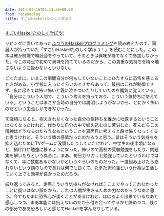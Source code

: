 ```yaml
---
date: 2014-09-16T02:13:36+09:00
from: hatenablog
title: すごいHaskellたのしく学ぼう
---
```

[すごいHaskellたのしく学ぼう!](https://www.amazon.co.jp/dp/4274068854)

リビングに置いてあった[ふつうのHaskellプログラミング](https://www.amazon.co.jp/dp/4797336021)を読み終えたので、同居人が持っていた「すごいHaskellたのしく学ぼう！」を読むことにした。この本は確か前職で輪読会をやっていて、そのときは興味が持てなくて参加しなかった。今この時点で初めて興味を持てているのだから、この貴重な気持ちを精々壊さないように扱わないといけない。

ごくたまに、いまこの瞬間自分が何もしていないことにひたすらに恐怖を感じるときがある。小学校に入ったぐらいのときからあって、最初はこれが制御できず、夜に起きては怖い怖いと親に泣きついたりしていたのを朧気に覚えている。「自分はこういう人間で、こういう考えを持っており、こういう気持ちに怯えている」ということはまさか当時の自分では説明しようがないから、とにかく怖いのだという主張しかできなかった。

10歳頃になると、抱えきれなくなった自分の気持ちを誰かに吐露するということはなくなったけれど、代わりに自分の中で抑え込むのに苦労した。死んだらこの精神はどうなるのだろうなあということを真面目に考えると段々怖くなってくると思うけれど、そういう類の感情だったのだろうと思う。昔はそういう気持ちを抑え込むためにTVゲームに没頭したりしていたけれど、中学生の後半頃になると、捌け口が勉強に移るようになった。怖いので高校の受験勉強をしたり、問題集を解いたりという具合に。まあ、毎日ガリガリと勉強していたというわけではなくて、年に数度あるかないかというぐらいのものだった。一度組み上げたら崩れないという類のものであれば何でも良くて、たまたま勉強という行為は生活していく上でも効率が良かったのだろう。

振り返ってみると、実際こういう気持ちがなければここまでやってこれなかったことに疑いはない訳だから、これは人間が生きるための力なのだろうなあと思う。今でもたまに恐怖心が湧くことがあるけれど、ははあよく出来ているなあと感心しつつ、まあ本能には抗えないのだから付き合ってやるかと諦めつつ、残りの部分でああ恐ろしいと感じてHaskellを学んだりしている。

